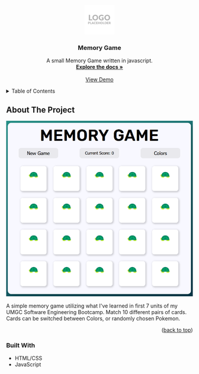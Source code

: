 <!-- PROJECT LOGO -->
<br />
<div align="center">
  <a href="https://github.com/Euntastic/umgc-memory-game">
    <img src="images/logo.png" alt="Logo" width="80" height="80">
  </a>

<h3 align="center">Memory Game</h3>

  <p align="center">
    A small Memory Game written in javascript.
    <br />
    <a href="https://github.com/Euntastic/umgc-memory-game"><strong>Explore the docs »</strong></a>
    <br />
    <br />
    <a href="https://euntastic.dev/umgcse/Projects/MemoryGame/e">View Demo</a>
  </p>
</div>



<!-- TABLE OF CONTENTS -->
<details>
  <summary>Table of Contents</summary>
  <ol>
    <li>
      <a href="#about-the-project">About The Project</a>
      <ul>
        <li><a href="#built-with">Built With</a></li>
      </ul>
    </li>
  </ol>
</details>



<!-- ABOUT THE PROJECT -->
## About The Project

[![Memory Game Screen Shot][product-screenshot]](https://euntastic.dev/umgcse/Projects/MemoryGame/)

A simple memory game utilizing what I've learned in first 7 units of my UMGC Software Engineering Bootcamp.
Match 10 different pairs of cards. Cards can be switched between Colors, or randomly chosen Pokemon.

<p align="right">(<a href="#readme-top">back to top</a>)</p>



### Built With

* HTML/CSS
* JavaScript

[product-screenshot]: images/screenshot.png